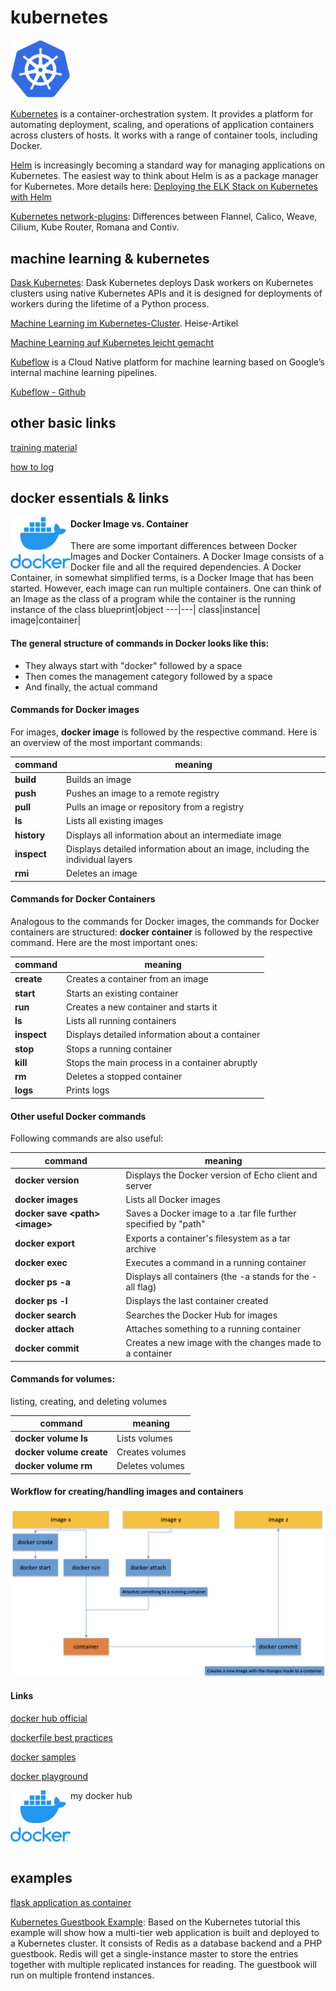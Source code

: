 # kubernetes

<img src="kubernetes_logo.png" width="96">

[Kubernetes](https://kubernetes.io/) is a container-orchestration system.
It provides a platform for automating deployment, scaling, and operations of application containers across clusters of hosts. It works with a range of container tools, including Docker.

[Helm](https://helm.sh/) is increasingly becoming a standard way for managing applications on Kubernetes. The easiest way to think about Helm is as a package manager for Kubernetes. More details here: [Deploying the ELK Stack on Kubernetes with Helm](https://logz.io/blog/deploying-the-elk-stack-on-kubernetes-with-helm/)

[Kubernetes network-plugins](https://kubedex.com/kubernetes-network-plugins/): Differences between Flannel, Calico, Weave, Cilium, Kube Router, Romana and Contiv.

## machine learning & kubernetes
[Dask Kubernetes](https://kubernetes.dask.org/en/latest/): Dask Kubernetes deploys Dask workers on Kubernetes clusters using native Kubernetes APIs and it is designed for deployments of workers during the lifetime of a Python process.

[Machine Learning im Kubernetes-Cluster](https://m.heise.de/developer/artikel/Machine-Learning-im-Kubernetes-Cluster-4226233.html?seite=all). Heise-Artikel

[Machine Learning auf Kubernetes leicht gemacht](https://jaxenter.de/kubernetes/kubeflow-1-0-machine-learning-auf-kubernetes-leicht-gemacht-92380)

[Kubeflow](https://medium.com/kubeflow/kubeflow-1-0-cloud-native-ml-for-everyone-a3950202751) is a Cloud Native platform for machine learning based on Google’s internal machine learning pipelines.

[Kubeflow - Github](https://github.com/kubeflow/kubeflow)

## other basic links
[training material](https://github.com/loodse/k8s-exercises/tree/master/containers/fundamentals)

[how to log](https://github.com/loodse/k8s-exercises/blob/master/containers/fundamentals/10_logs.md)

## docker essentials & links

<img src="docker_logo.png" align="left" width="96" >

#### Docker Image vs. Container
There are some important differences between Docker Images and Docker Containers. A Docker Image consists of a Docker file and all the required dependencies. A Docker Container, in somewhat simplified terms, is a Docker Image that has been started. However, each image can run multiple containers. One can think of an Image as the class of a program while the container is the running instance of the class
blueprint|object
---|---|
class|instance|
image|container|

#### The general structure of commands in Docker looks like this:

* They always start with "docker" followed by a space
* Then comes the management category followed by a space
* And finally, the actual command

#### Commands for Docker images
For images, **docker image** is followed by the respective command. Here is an overview of the most important commands:

command|meaning
---|---|
**build** |Builds an image|
**push** |Pushes an image to a remote registry|
**pull** |Pulls an image or repository from a registry|
**ls** |Lists all existing images|
**history** |Displays all information about an intermediate image|
**inspect** |Displays detailed information about an image, including the individual layers|
**rmi** |Deletes an image|


#### Commands for Docker Containers
Analogous to the commands for Docker images, the commands for Docker containers are structured: **docker container** is followed by the respective command. Here are the most important ones:

command|meaning
---|---|
**create** |Creates a container from an image|
**start** |Starts an existing container|
**run** |Creates a new container and starts it|
**ls** |Lists all running containers|
**inspect** |Displays detailed information about a container|
**stop** |Stops a running container|
**kill** |Stops the main process in a container abruptly|
**rm** |Deletes a stopped container|
**logs** |Prints logs|


#### Other useful Docker commands
Following commands are also useful:

command|meaning
---|---|
**docker version** |Displays the Docker version of Echo client and server|
**docker images** |Lists all Docker images|
**docker save \<path> \<image>** |Saves a Docker image to a .tar file further specified by "path"|
**docker export** |Exports a container's filesystem as a tar archive|
**docker exec** |Executes a command in a running container|
**docker ps -a** |Displays all containers (the -a stands for the -all flag)|
**docker ps -l** |Displays the last container created|
**docker search** |Searches the Docker Hub for images|
**docker attach** |Attaches something to a running container|
**docker commit** |Creates a new image with the changes made to a container|

#### Commands for volumes:
listing, creating, and deleting volumes

command|meaning
---|---|
**docker volume ls**|Lists volumes|
**docker volume create**|Creates volumes|
**docker volume rm**|Deletes volumes|

#### Workflow for creating/handling images and containers
![alt text](https://github.com/hadze/kubernetes/blob/master/images/docker.png)

#### Links

[docker hub official](https://hub.docker.com/search?q=&type=image)  

[dockerfile best practices](https://youtu.be/JofsaZ3H1qM)

[docker samples](https://docs.docker.com/samples/)

[docker playground](https://labs.play-with-docker.com)

my docker hub
<a href="https://hub.docker.com/u/thehadz" alt="my docker account">
  <img src="docker_logo.png" align="left" width="96" >
</a>

<br>
<br>
<br>
<br>

## examples
[flask application as container](https://github.com/hadze/kubernetes/tree/master/flask)

[Kubernetes Guestbook Example](https://github.com/loodse/k8s-exercises/tree/master/k8s/fundamentals/kubernetes_example): Based on the Kubernetes tutorial this example will show how a multi-tier web application is built and deployed to a Kubernetes cluster. It consists of Redis as a database backend and a PHP guestbook. Redis will get a single-instance master to store the entries together with multiple replicated instances for reading. The guestbook will run on multiple frontend instances.
